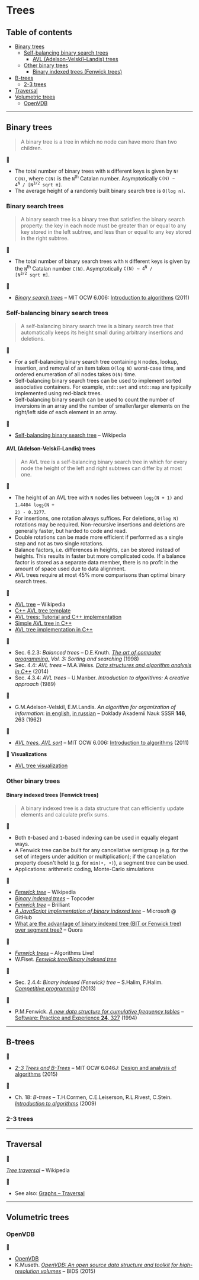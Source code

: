 # Trees

## Table of contents

* [Binary trees](#binary-trees)
	* [Self-balancing binary search trees](#self-balancing-binary-search-trees)
		* [AVL (Adelson-Velskiĭ&ndash;Landis) trees](#avl-adelson-velskiĭlandis-trees)
	* [Other binary trees](#other-binary-trees)
		* [Binary indexed trees (Fenwick trees)](#binary-indexed-trees-fenwick-trees)
* [B-trees](#b-trees)
	* [2-3 trees](#2-3-trees)
* [Traversal](#traversal)
* [Volumetric trees](#volumetric-trees)
	* [OpenVDB](#openvdb)

---

## Binary trees

> A binary tree is a tree in which no node can have more than two children.

:memo:

* The total number of binary trees with `N` different keys is given by `N! C(N)`, where `C(N)` is the `N`<sup>th</sup> Catalan number. Asymptotically <code>C(N) &sim; 4<sup>N</sup> / [N<sup>3/2</sup> sqrt &pi;]</code>.
* The average height of a randomly built binary search tree is `O(log n)`.

### Binary search trees

> A binary search tree is a binary tree that satisfies the binary search property: the key in each node must be greater than or equal to any key stored in the left subtree, and less than or equal to any key stored in the right subtree.

:memo:

* The total number of binary search trees with `N` different keys is given by the `N`<sup>th</sup> Catalan number `C(N)`. Asymptotically <code>C(N) &sim; 4<sup>N</sup> / [N<sup>3/2</sup> sqrt &pi;]</code>.

:movie_camera:

* [*Binary search trees*](https://www.youtube.com/watch?v=9Jry5-82I68) &ndash; MIT OCW 6.006: [Introduction to algorithms](https://ocw.mit.edu/courses/electrical-engineering-and-computer-science/6-006-introduction-to-algorithms-fall-2011/index.htm) (2011)

### Self-balancing binary search trees

> A self-balancing binary search tree is a binary search tree that automatically keeps its height small during arbitrary insertions and deletions.

:memo:

* For a self-balancing binary search tree containing `N` nodes, lookup, insertion, and removal of an item takes `O(log N)` worst-case time, and ordered enumeration of all nodes takes `O(N)` time.
* Self-balancing binary search trees can be used to implement sorted associative containers. For example, `std::set` and `std::map` are typically implemented using red-black trees.
* Self-balancing binary search can be used to count the number of inversions in an array and the number of smaller/larger elements on the right/left side of each element in an array.

:link:

* [Self-balancing binary search tree](https://en.wikipedia.org/wiki/Self-balancing_binary_search_tree) &ndash; Wikipedia

#### AVL (Adelson-Velskiĭ&ndash;Landis) trees

> An AVL tree is a self-balancing binary search tree in which for every node the height of the left and right subtrees can differ by at most one.

:memo:

* The height of an AVL tree with `N` nodes lies between <code>log<sub>2</sub>(N + 1)</code> and <code>1.4404 log<sub>2</sub>(N + 2) - 0.3277</code>.
* For insertions, one rotation always suffices. For deletions, `O(log N)` rotations may be required. Non-recursive insertions and deletions are generally faster, but harded to code and read.
* Double rotations can be made more efficient if performed as a single step and not as two single rotations.
* Balance factors, i.e. differences in heights, can be stored instead of heights. This results in faster but more complicated code. If a balance factor is stored as a separate data member, there is no profit in the amount of space used due to data alignment.
* AVL trees require at most 45% more comparisons than optimal binary search trees.

:link:

* [AVL tree](https://en.wikipedia.org/wiki/AVL_tree) &ndash; Wikipedia
* [C++ AVL tree template](https://www.codeproject.com/Articles/2839/C-AVL-Tree-Template)
* [AVL trees: Tutorial and C++ implementation](https://www.bradapp.com/ftp/src/libs/C++/AvlTrees.html)
* [Simple AVL tree in C++](http://somethingk.com/main/?p=1127)
* [AVL tree implementation in C++](https://gist.github.com/harish-r/097688ac7f48bcbadfa5)

:book:

* Sec. 6.2.3: *Balanced trees* &ndash; D.E.Knuth. [*The art of computer programming.*](https://www-cs-faculty.stanford.edu/~knuth/taocp.html) *Vol. 3: Sorting and searching* (1998)
* Sec. 4.4: *AVL trees* &ndash; M.A.Weiss. [*Data structures and algorithm analysis in C++*](https://www.pearson.com/us/higher-education/program/Weiss-Data-Structures-and-Algorithm-Analysis-in-C-4th-Edition/PGM148299.html) (2014)
* Sec. 4.3.4: *AVL trees* &ndash; U.Manber. *Introduction to algorithms: A creative approach* (1989)

:page_facing_up:

* G.M.Adelson-Velskiĭ, E.M.Landis. *An algorithm for organization of information*: [in english](https://zhjwpku.com/assets/pdf/AED2-10-avl-paper.pdf), [in russian](http://mi.mathnet.ru/rus/dan/v146/i2/p263) &ndash; Doklady Akademii Nauk SSSR **146**, 263 (1962)

:movie_camera:

* [*AVL trees, AVL sort*](https://www.youtube.com/watch?v=FNeL18KsWPc) &ndash; MIT OCW 6.006: [Introduction to algorithms](https://ocw.mit.edu/courses/electrical-engineering-and-computer-science/6-006-introduction-to-algorithms-fall-2011/index.htm) (2011)

:dizzy: **Visualizations**

* [AVL tree visualization](https://www.cs.usfca.edu/~galles/visualization/AVLtree.html)

### Other binary trees

#### Binary indexed trees (Fenwick trees)

> A binary indexed tree is a data structure that can efficiently update elements and calculate prefix sums.

:memo:

* Both `0`-based and `1`-based indexing can be used in equally elegant ways.
* A Fenwick tree can be built for any cancellative semigroup (e.g. for the set of integers under addition or multiplication); if the cancellation property doesn't hold (e.g. for <code>min(&bullet;, &bullet;)</code>), a segment tree can be used.
* Applications: arithmetic coding, Monte-Carlo simulations

 <!-- TODO : add links -->

:link:

* [*Fenwick tree*](https://en.wikipedia.org/wiki/Fenwick_tree) &ndash; Wikipedia
* [*Binary indexed trees*](https://www.topcoder.com/community/competitive-programming/tutorials/binary-indexed-trees/) &ndash; Topcoder
* [*Fenwick tree*](https://brilliant.org/wiki/fenwick-tree/) &ndash; Brilliant
* [*A JavaScript implementation of binary indexed tree*](https://github.com/Microsoft/fast-binary-indexed-tree-js) &ndash; Microsoft @ GitHub
* [What are the advantage of binary indexed tree (BIT or Fenwick tree) over segment tree?](https://www.quora.com/What-are-the-advantage-of-binary-indexed-tree-BIT-or-fenwick-tree-over-segment-tree) &ndash; Quora

:movie_camera:

* [*Fenwick trees*](https://www.youtube.com/watch?v=kPaJfAUwViY) &ndash; Algorithms Live!
* W.Fiset. [*Fenwick tree/Binary indexed tree*](https://www.youtube.com/playlist?list=PLDV1Zeh2NRsCvoyP-bztk6uXAYoyZg_U9)

:book:

* Sec. 2.4.4: *Binary indexed (Fenwick) tree* &ndash; S.Halim, F.Halim. [*Competitive programming*](https://cpbook.net/) (2013)

:page_facing_up:

* P.M.Fenwick. [*A new data structure for cumulative frequency tables*](http://citeseerx.ist.psu.edu/viewdoc/download?doi=10.1.1.14.8917&rep=rep1&type=pdf) &ndash; [Software: Practice and Experience **24**, 327](https://dx.doi.org/10.1002/spe.4380240306) (1994)

---

## B-trees

:movie_camera:

* [*2-3 Trees and B-Trees*](https://www.youtube.com/watch?v=TOb1tuEZ2X4) &ndash; MIT OCW 6.046J: [Design and analysis of algorithms](https://ocw.mit.edu/courses/electrical-engineering-and-computer-science/6-046j-design-and-analysis-of-algorithms-spring-2015/index.htm) (2015)

:book:

* Ch. 18: *B-trees* &ndash; T.H.Cormen, C.E.Leiserson, R.L.Rivest, C.Stein. [*Introduction to algorithms*](https://mitpress.mit.edu/books/introduction-algorithms-third-edition) (2009)

### 2-3 trees

---

## Traversal

:link:

[*Tree traversal*](https://en.wikipedia.org/wiki/Tree_traversal) &ndash; Wikipedia

:memo:

* See also: [Graphs &ndash; Traversal](graphs.md#traversal)

---

## Volumetric trees

### OpenVDB

:link:

* [OpenVDB](https://www.openvdb.org/)
* K.Museth. [*OpenVDB: An open source data structure and toolkit for high-resolution volumes*](https://www.youtube.com/watch?v=7hUH92xwODg) &ndash; BIDS (2015)
<!-- http://www.museth.org/Ken/Publications_files/Nielsen-Museth_JSC05.pdf -->

